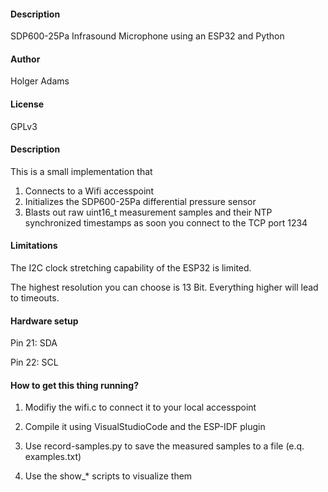 #### Description

SDP600-25Pa Infrasound Microphone using an ESP32 and Python

#### Author

Holger Adams

#### License

GPLv3

#### Description 

This is a small implementation that

1. Connects to a Wifi accesspoint
2. Initializes the SDP600-25Pa differential pressure sensor
3. Blasts out raw uint16_t measurement samples and their NTP synchronized timestamps as soon you connect to the TCP port 1234

#### Limitations 

The I2C clock stretching capability of the ESP32 is limited.

The highest resolution you can choose is 13 Bit. Everything higher will lead to timeouts.

#### Hardware setup

Pin 21: SDA 

Pin 22: SCL

#### How to get this thing running?

1. Modifiy the wifi.c to connect it to your local accesspoint

2. Compile it using VisualStudioCode and the ESP-IDF plugin

3. Use record-samples.py to save the measured samples to a file (e.q. examples.txt)

4. Use the show_* scripts to visualize them
